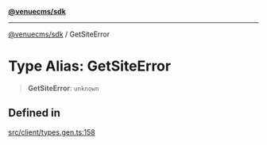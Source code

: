 [**@venuecms/sdk**](../README.md)

***

[@venuecms/sdk](../README.md) / GetSiteError

# Type Alias: GetSiteError

> **GetSiteError**: `unknown`

## Defined in

[src/client/types.gen.ts:158](https://github.com/venuecms/sdk/blob/8a6c84653ba60be7399cb6d469978abeb0f847f0/src/client/types.gen.ts#L158)
